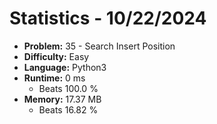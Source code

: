 # Statistics - 10/22/2024 

- **Problem:** 35 - Search Insert Position
- **Difficulty:** Easy 
- **Language:** Python3 
- **Runtime:** 0 ms 
    - Beats 100.0 % 
- **Memory:** 17.37 MB 
    - Beats 16.82 % 